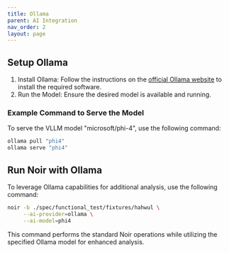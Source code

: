 ```yaml
---
title: Ollama
parent: AI Integration
nav_order: 2
layout: page
---
```


## Setup Ollama

1. Install Ollama: Follow the instructions on the [official Ollama website](https://ollama.com) to install the required software.
2. Run the Model: Ensure the desired model is available and running.

### Example Command to Serve the Model

To serve the VLLM model "microsoft/phi-4", use the following command:

```bash
ollama pull "phi4"
ollama serve "phi4"
```

## Run Noir with Ollama

To leverage Ollama capabilities for additional analysis, use the following command:

```bash
noir -b ./spec/functional_test/fixtures/hahwul \
     --ai-provider=ollama \
     --ai-model=phi4
```

This command performs the standard Noir operations while utilizing the specified Ollama model for enhanced analysis.
